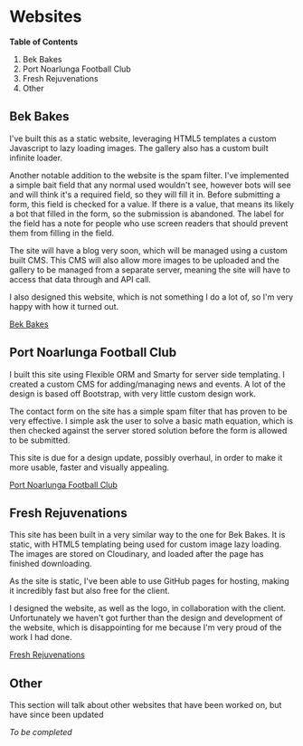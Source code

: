 # Websites

**Table of Contents**
1. Bek Bakes
2. Port Noarlunga Football Club
3. Fresh Rejuvenations
4. Other
 
## Bek Bakes

I've built this as a static website, leveraging HTML5 templates a custom Javascript to lazy loading images. The gallery
also has a custom built infinite loader.

Another notable addition to the website is the spam filter. I've implemented a simple bait field that any normal used
wouldn't see, however bots will see and will think it's a required field, so they will fill it in. Before submitting a
form, this field is checked for a value. If there is a value, that means its likely a bot that filled in the form, so the
submission is abandoned. The label for the field has a note for people who use screen readers that should prevent them
from filling in the field.

The site will have a blog very soon, which will be managed using a custom built CMS. This CMS will also allow more images
to be uploaded and the gallery to be managed from a separate server, meaning the site will have to access that data through
and API call.

I also designed this website, which is not something I do a lot of, so I'm very happy with how it turned out.

[Bek Bakes](http://www.bekbakes.com)

## Port Noarlunga Football Club

I built this site using Flexible ORM and Smarty for server side templating. I created a custom CMS for adding/managing news and
events. A lot of the design is based off Bootstrap, with very little custom design work.

The contact form on the site has a simple spam filter that has proven to be very effective. I simple ask the user to solve
a basic math equation, which is then checked against the server stored solution before the form is allowed to be submitted.

This site is due for a design update, possibly overhaul, in order to make it more usable, faster and visually appealing.

[Port Noarlunga Football Club](http://www.pnfc.org.au)

## Fresh Rejuvenations

This site has been built in a very similar way to the one for Bek Bakes. It is static, with HTML5 templating being used
for custom image lazy loading. The images are stored on Cloudinary, and loaded after the page has finished downloading.

As the site is static, I've been able to use GitHub pages for hosting, making it incredibly fast but also free for the client.

I designed the website, as well as the logo, in collaboration with the client. Unfortunately we haven't got further than
the design and development of the website, which is disappointing for me because I'm very proud of the work I had done.

[Fresh Rejuvenations](http://freshrejuvenations.github.io/site/)

## Other
This section will talk about other websites that have been worked on, but have since been updated

_To be completed_
